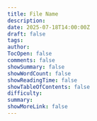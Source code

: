 ```yaml
---
title: File Name
description: 
date: 2025-07-18T14:00:00Z
draft: false
tags: 
author: 
TocOpen: false
comments: false
showSummary: false
showWordCount: false
showReadingTime: false
showTableOfContents: false
difficulty: 
summary: 
showMoreLink: false
---
```





